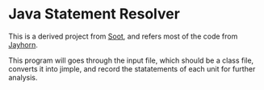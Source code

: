 # Java Statement Resolver
This is a derived project from [Soot](https://github.com/Sable/soot), 
and refers most of the code from [Jayhorn](https://github.com/jayhorn/jayhorn).

This program will goes through the input file, which should be a class file, converts
it into jimple, and record the statatements of each unit for further analysis.
